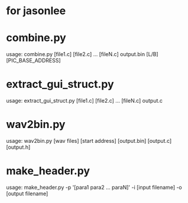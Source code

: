 # for jasonlee

# combine.py
usage: combine.py [file1.c] [file2.c] ... [fileN.c] output.bin [L/B] [PIC_BASE_ADDRESS]

# extract_gui_struct.py
usage: extract_gui_struct.py [file1.c] [file2.c] ... [fileN.c] output.c

# wav2bin.py
usage: wav2bin.py [wav files] [start address] [output.bin] [output.c] [output.h]

# make_header.py
usage: make_header.py -p '[para1 para2 ... paraN]' -i [input filename] -o [output filename]

